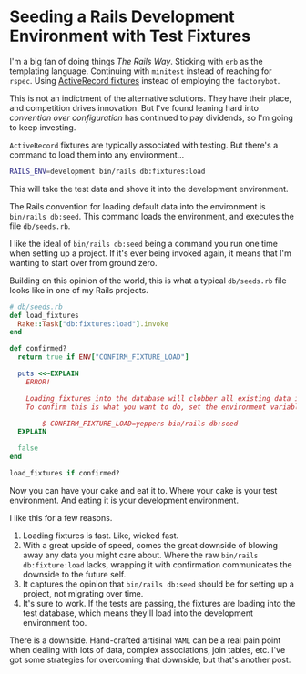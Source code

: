 <!--data 2020-01-13 #ruby #rails -->

# Seeding a Rails Development Environment with Test Fixtures

I'm a big fan of doing things _The Rails Way_.
Sticking with `erb` as the templating language.
Continuing with `minitest` instead of reaching for `rspec`.
Using [ActiveRecord fixtures][] instead of employing the `factorybot`.

This is not an indictment of the alternative solutions.
They have their place, and competition drives innovation.
But I've found leaning hard into _convention over configuration_ has continued to pay dividends, so I'm going to keep investing.

`ActiveRecord` fixtures are typically associated with testing.
But there's a command to load them into any environment...

```bash
RAILS_ENV=development bin/rails db:fixtures:load
```

This will take the test data and shove it into the development environment.

The Rails convention for loading default data into the environment is `bin/rails db:seed`.
This command loads the environment, and executes the file `db/seeds.rb`.

I like the ideal of `bin/rails db:seed` being a command you run one time when setting up a project.
If it's ever being invoked again, it means that I'm wanting to start over from ground zero.

Building on this opinion of the world, this is what a typical `db/seeds.rb` file looks like in one of my Rails projects.

```ruby
# db/seeds.rb
def load_fixtures
  Rake::Task["db:fixtures:load"].invoke
end

def confirmed?
  return true if ENV["CONFIRM_FIXTURE_LOAD"]

  puts <<~EXPLAIN
    ERROR!

    Loading fixtures into the database will clobber all existing data in the tables.
    To confirm this is what you want to do, set the environment variable CONFIRM_FIXTURE_LOAD

        $ CONFIRM_FIXTURE_LOAD=yeppers bin/rails db:seed
  EXPLAIN

  false
end

load_fixtures if confirmed?
```

Now you can have your cake and eat it to.
Where your cake is your test environment.
And eating it is your development environment.

I like this for a few reasons.

1. Loading fixtures is fast. Like, wicked fast.
2. With a great upside of speed, comes the great downside of blowing away any data you might care about. Where the raw `bin/rails db:fixture:load` lacks, wrapping it with confirmation communicates the downside to the future self.
3. It captures the opinion that `bin/rails db:seed` should be for setting up a project, not migrating over time.
4. It's sure to work. If the tests are passing, the fixtures are loading into the test database, which means they'll load into the development environment too.

There is a downside.
Hand-crafted artisinal `YAML` can be a real pain point when dealing with lots of data, complex associations, join tables, etc. I've got some strategies for overcoming that downside, but that's another post.

[activerecord fixtures]: https://api.rubyonrails.org/v6.0.2.1/classes/ActiveRecord/FixtureSet.html